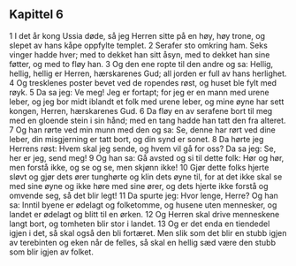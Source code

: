 ## Kapittel 6

1 I det år kong Ussia døde, så jeg Herren sitte på en høy, høy trone, og slepet av hans kåpe oppfylte templet.
2 Serafer sto omkring ham. Seks vinger hadde hver; med to dekket han sitt åsyn, med to dekket han sine føtter, og med to fløy han.
3 Og den ene ropte til den andre og sa: Hellig, hellig, hellig er Herren, hærskarenes Gud; all jorden er full av hans herlighet.
4 Og tresklenes poster bevet ved de ropendes røst, og huset ble fylt med røyk.
5 Da sa jeg: Ve meg! Jeg er fortapt; for jeg er en mann med urene leber, og jeg bor midt iblandt et folk med urene leber, og mine øyne har sett kongen, Herren, hærskarenes Gud.
6 Da fløy en av serafene bort til meg med en gloende stein i sin hånd; med en tang hadde han tatt den fra alteret.
7 Og han rørte ved min munn med den og sa: Se, denne har rørt ved dine leber, din misgjerning er tatt bort, og din synd er sonet.
8 Da hørte jeg Herrens røst: Hvem skal jeg sende, og hvem vil gå for oss? Da sa jeg: Se, her er jeg, send meg!
9 Og han sa: Gå avsted og si til dette folk: Hør og hør, men forstå ikke, og se og se, men skjønn ikke!
10 Gjør dette folks hjerte sløvt og gjør dets ører tunghørte og klin dets øyne til, for at det ikke skal se med sine øyne og ikke høre med sine ører, og dets hjerte ikke forstå og omvende seg, så det blir legt!
11 Da spurte jeg: Hvor lenge, Herre? Og han sa: Inntil byene er ødelagt og folketomme, og husene uten mennesker, og landet er ødelagt og blitt til en ørken.
12 Og Herren skal drive menneskene langt bort, og tomheten blir stor i landet.
13 Og er det enda en tiendedel igjen i det, så skal også den bli fortæret. Men slik som det blir en stubb igjen av terebinten og eken når de felles, så skal en hellig sæd være den stubb som blir igjen av folket.
